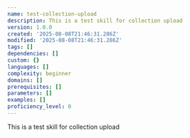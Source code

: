 ```yaml
---
name: test-collection-upload
description: This is a test skill for collection upload
version: 1.0.0
created: '2025-08-08T21:46:31.286Z'
modified: '2025-08-08T21:46:31.286Z'
tags: []
dependencies: []
custom: {}
languages: []
complexity: beginner
domains: []
prerequisites: []
parameters: []
examples: []
proficiency_level: 0
---
```

This is a test skill for collection upload
